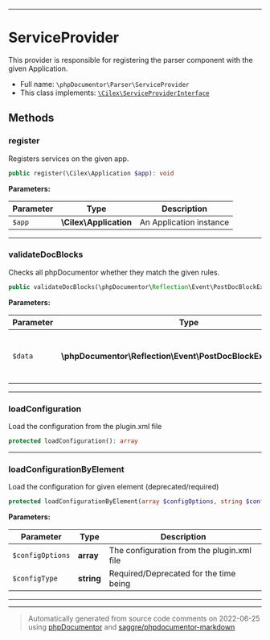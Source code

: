 ***

# ServiceProvider

This provider is responsible for registering the parser component with the given Application.



* Full name: `\phpDocumentor\Parser\ServiceProvider`
* This class implements:
[`\Cilex\ServiceProviderInterface`](../../Cilex/ServiceProviderInterface.md)




## Methods


### register

Registers services on the given app.

```php
public register(\Cilex\Application $app): void
```








**Parameters:**

| Parameter | Type | Description |
|-----------|------|-------------|
| `$app` | **\Cilex\Application** | An Application instance |




***

### validateDocBlocks

Checks all phpDocumentor whether they match the given rules.

```php
public validateDocBlocks(\phpDocumentor\Reflection\Event\PostDocBlockExtractionEvent $data): void
```








**Parameters:**

| Parameter | Type | Description |
|-----------|------|-------------|
| `$data` | **\phpDocumentor\Reflection\Event\PostDocBlockExtractionEvent** | Event object containing the parameters. |




***

### loadConfiguration

Load the configuration from the plugin.xml file

```php
protected loadConfiguration(): array
```











***

### loadConfigurationByElement

Load the configuration for given element (deprecated/required)

```php
protected loadConfigurationByElement(array $configOptions, string $configType): array
```








**Parameters:**

| Parameter | Type | Description |
|-----------|------|-------------|
| `$configOptions` | **array** | The configuration from the plugin.xml file |
| `$configType` | **string** | Required/Deprecated for the time being |




***


***
> Automatically generated from source code comments on 2022-06-25 using [phpDocumentor](http://www.phpdoc.org/) and [saggre/phpdocumentor-markdown](https://github.com/Saggre/phpDocumentor-markdown)
